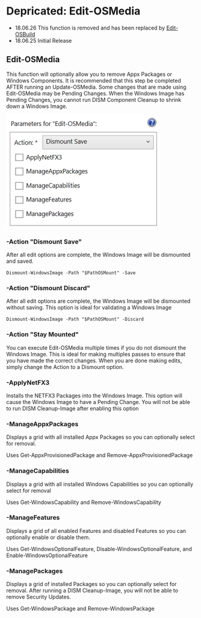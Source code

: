 # Depricated: Edit-OSMedia

* 18.06.26 This function is removed and has been replaced by [Edit-OSBuild](edit-osbuild.md)
* 18.06.25 Initial Release

## Edit-OSMedia

This function will optionally allow you to remove Appx Packages or Windows Components. It is recommended that this step be completed AFTER running an Update-OSMedia. Some changes that are made using Edit-OSMedia may be Pending Changes. When the Windows Image has Pending Changes, you cannot run DISM Component Cleanup to shrink down a Windows Image.

![](../../.gitbook/assets/2018-06-24_22-35-01.png)

### -Action "Dismount Save"

After all edit options are complete, the Windows Image will be dismounted and saved.

```text
Dismount-WindowsImage -Path "$PathOSMount" -Save
```

### -Action "Dismount Discard"

After all edit options are complete, the Windows Image will be dismounted without saving. This option is ideal for validating a Windows Image

```text
Dismount-WindowsImage -Path "$PathOSMount" -Discard
```

### -Action "Stay Mounted"

You can execute Edit-OSMedia multiple times if you do not dismount the Windows Image. This is ideal for making multiples passes to ensure that you have made the correct changes. When you are done making edits, simply change the Action to a Dismount option.

### -ApplyNetFX3

Installs the NETFX3 Packages into the Windows Image. This option will cause the Windows Image to have a Pending Change. You will not be able to run DISM Cleanup-Image after enabling this option

### -ManageAppxPackages

Displays a grid with all installed Appx Packages so you can optionally select for removal.

Uses Get-AppxProvisionedPackage and Remove-AppxProvisionedPackage

### -ManageCapabilities

Displays a grid with all installed Windows Capabilities so you can optionally select for removal

Uses Get-WindowsCapability and Remove-WindowsCapability

### -ManageFeatures

Displays a grid of all enabled Features and disabled Features so you can optionally enable or disable them.

Uses Get-WindowsOptionalFeature, Disable-WindowsOptionalFeature, and Enable-WindowsOptionalFeature

### -ManagePackages

Displays a grid of installed Packages so you can optionally select for removal. After running a DISM Cleanup-Image, you will not be able to remove Security Updates.

Uses Get-WindowsPackage and Remove-WindowsPackage

